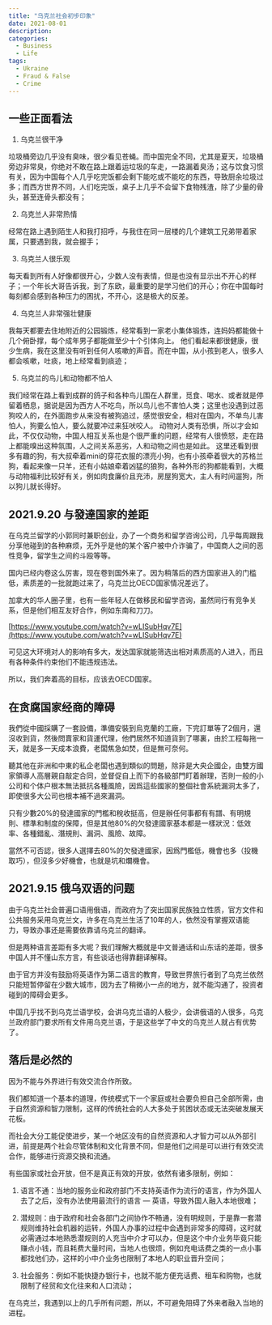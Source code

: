 ```yaml
---
title: "乌克兰社会初步印象"
date: 2021-08-01
description: 
categories:
  - Business
  - Life
tags:
  - Ukraine
  - Fraud & False
  - Crime
---
```




## 一些正面看法

1. 乌克兰很干净 

垃圾桶旁边几乎没有臭味，很少看见苍蝇。而中国完全不同，尤其是夏天，垃圾桶旁边非常臭，你绝对不敢在路上跟着运垃圾的车走，一路漏着臭汤；这与饮食习惯有关，因为中国每个人几乎吃完饭都会剩下能吃或不能吃的东西，导致厨余垃圾过多；而西方世界不同，人们吃完饭，桌子上几乎不会留下食物残渣，除了少量的骨头，甚至连骨头都没有；
   
2. 乌克兰人非常热情 

经常在路上遇到陌生人和我打招呼，与我住在同一层楼的几个建筑工兄弟带着家属，只要遇到我，就会握手；

3. 乌克兰人很乐观 

每天看到所有人好像都很开心，少数人没有表情，但是也没有显示出不开心的样子；一个年长大哥告诉我，到了东欧，最重要的是学习他们的开心；你在中国每时每刻都会感到各种压力的困扰，不开心，这是极大的反差。

4. 乌克兰人非常强壮健康 

我每天都要去住地附近的公园锻炼，经常看到一家老小集体锻炼，连妈妈都能做十几个俯卧撑，每个成年男子都能做至少十个引体向上。 他们看起来都很健康，很少生病，我在这里没有听到任何人咳嗽的声音。而在中国，从小孩到老人，很多人都会咳嗽，吐痰，地上经常看到痰迹；

5. 乌克兰的鸟儿和动物都不怕人 

我们经常在路上看到成群的鸽子和各种鸟儿围在人群里，觅食、喝水、或者就是停留着栖息，据说是因为西方人不吃鸟，所以鸟儿也不害怕人类；这里也没遇到过恶狗咬人的，在外面跑步从来没有被狗追过，感觉很安全，相对在国内，不单鸟儿害怕人，狗要么怕人，要么就要冲过来狂吠咬人。 动物对人类有恐惧，所以才会如此，不仅仅动物，中国人相互关系也是个很严重的问题，经常有人很愤怒，走在路上都能嗅出这种氛围，人之间关系恶劣，人和动物之间也是如此。 这里还看到很多有趣的狗，有大叔牵着mini的穿花衣服的漂亮小狗，也有小孩牵着很大的苏格兰狗，看起来像一只羊，还有小姑娘牵着凶猛的狼狗，各种外形的狗都能看到，大概与动物福利比较好有关，例如肉食廉价且充沛，房屋狗宽大，主人有时间遛狗，所以狗儿就长得好。



## 2021.9.20 与發達国家的差距

在乌克兰留学的小郭同时兼职创业，办了一个商务和留学咨询公司，几乎每周跟我分享他碰到的各种麻烦，无外乎是他的某个客户被中介诈骗了，中国商人之间的恶性竞争，留学生之间的斗殴等等。

国内已经内卷这么厉害，现在卷到国外来了。因为稍落后的西方国家进入的门槛低，素质差的一批就跑过来了，乌克兰比OECD国家情况差远了。

加拿大的华人圈子里，也有一些年轻人在做移民和留学咨询，虽然同行有竞争关系，但是他们相互友好合作，例如东南和刀刀。

[https://www.youtube.com/watch?v=wLISubHqv7E](https://www.youtube.com/watch?v=wLISubHqv7E)

可见这大环境对人的影响有多大，发达国家就能筛选出相对素质高的人进入，而且有各种条件约束他们不能违规违法。

所以，我们奔着高的目标，应该去OECD国家。

## 在贪腐国家经商的障碍

我們從中國採購了一套設備，準備安裝到烏克蘭的工廠，下完訂單等了2個月，還沒收到貨，然後問賣家和貨運代理，他們居然不知道貨到了哪裏，由於工程每拖一天，就是多一天成本浪費，老闆焦急如焚，但是無可奈何。

聽其他在非洲和中東的私企老闆也遇到類似的問題，除非是大央企國企，由雙方國家領導人高層親自敲定合同，並督促自上而下的各級部門盯着辦理，否則一般的小公司和个体户根本無法抵抗各種風險，因爲這些國家的整個社會系統漏洞太多了，即使很多大公司也根本補不過來漏洞。

只有少數20%的發達國家的門檻和稅收挺高，但是辦任何事都有有譜、有明規則、標準和制度的保障，但是其他80%的欠發達國家基本都是一樣狀況：低效率、各種錯亂、潛規則、漏洞、風險、故障。

當然不可否認，很多人選擇去80%的欠發達國家，因爲門檻低，機會也多（投機取巧），但沒多少好機會，也就是坑和爛機會。


## 2021.9.15 **俄乌双语的问题**

由于乌克兰社会普遍口语用俄语，而政府为了突出国家民族独立性质，官方文件和公共服务采用乌克兰文，许多在乌克兰生活了10年的人，依然没有掌握双语能力，导致办事还是需要依靠请乌克兰的翻译。

但是两种语言差距有多大呢？我们理解大概就是中文普通话和山东话的差距，很多中国人并不懂山东方言，有些谈话也得靠翻译解释。

由于官方并没有鼓励将英语作为第二语言的教育，导致世界旅行者到了乌克兰依然只能短暂停留在少数大城市，因为去了稍微小一点的地方，就不能沟通了，投资者碰到的障碍会更多。

中国几乎找不到乌克兰语学校，会讲乌克兰语的人极少，会讲俄语的人很多，乌克兰政府部门要求所有文件用乌克兰语，于是这些学了中文的乌克兰人就占有优势了。


## 落后是必然的

因为不能与外界进行有效交流合作所致。

我们都知道一个基本的道理，传统模式下一个家庭或社会要负担自己全部所需，由于自然资源和智力限制，这样的传统社会的人大多处于贫困状态或无法突破发展天花板。

而社会大分工能促使进步，某一个地区没有的自然资源和人才智力可以从外部引进，前提是两个社会尽管体制和文化背景不同，但是他们之间是可以进行有效交流合作，能够进行资源交换和流通。

有些国家或社会开放，但不是真正有效的开放，依然有诸多限制，例如：

1. 语言不通：当地的服务业和政府部门不支持英语作为流行的语言，作为外国人去了之后，没有办法使用最流行的语言 — 英语，导致外国人融入本地很难；

2. 潜规则：由于政府和社会各部门之间协作不畅通，没有明规则，于是靠一套潜规则维持社会机器的运转，外国人办事的过程中会遇到非常多的障碍，这时就必需通过本地熟悉潜规则的人充当中介才可以办，但是这个中介业务毕竟只能赚点小钱，而且耗费大量时间，当地人也很烦，例如充电话费之类的一点小事都找他们办，这样的小中介业务也限制了本地人的职业晋升空间；

3. 社会服务：例如不能快捷办银行卡，也就不能方便充话费、租车和购物，也就限制了经贸和文化往来和人口流动；

在乌克兰，我遇到以上的几乎所有问题，所以，不可避免阻碍了外来者融入当地的进程。


